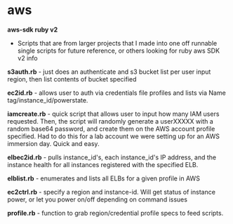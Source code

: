 # aws
**aws-sdk ruby v2** 
- Scripts that are from larger projects that I made into one off runnable single scripts for future reference, or others looking for ruby aws SDK v2 info


**s3auth.rb** - just does an authenticate and s3 bucket list per user input region, then list contents of bucket specified

**ec2id.rb** - allows user to auth via credentials file profiles and lists via Name tag/instance_id/powerstate. 

**iamcreate.rb** - quick script that allows user to input how many IAM users requested. Then, the script will randomly generate a userXXXXX with a random base64 password, and create them on the AWS account profile specified. Had to do this for a lab account we were setting up for an AWS immersion day. Quick and easy.

**elbec2id.rb** - pulls instance_id's, each instance_id's IP address, and the instance health for all instances registered with the specified ELB.

**elblist.rb** - enumerates and lists all ELBs for a given profile in AWS 

**ec2ctrl.rb** - specify a region and instance-id.  Will get status of instance power, or let you power on/off depending on command issues

**profile.rb** - function to grab region/credential profile specs to feed scripts.  